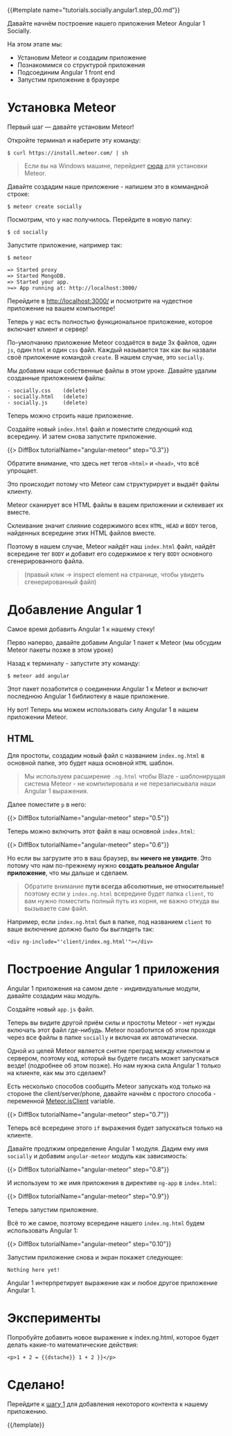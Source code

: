 {{#template name="tutorials.socially.angular1.step_00.md"}}

Давайте начнём построение нашего приложения Meteor Angular 1 Socially.

На этом этапе мы:

- Установим Meteor и создадим приложение
- Познакомимся со структурой приложения
- Подсоединим Angular 1 front end
- Запустим приложение в браузере

# Установка Meteor

Первый шаг — давайте установим Meteor!

Откройте терминал и наберите эту команду:

    $ curl https://install.meteor.com/ | sh

> Если вы на Windows машине, перейдиет [сюда](https://www.meteor.com/install) для установки Meteor.

Давайте создадим наше приложение - напишем это в коммандной строке:

    $ meteor create socially

Посмотрим, что у нас получилось. Перейдите в новую папку:

    $ cd socially

Запустите приложение, например так:

    $ meteor

    => Started proxy
    => Started MongoDB.
    => Started your app.
    >=> App running at: http://localhost:3000/

Перейдите в [http://localhost:3000/](http://localhost:3000/)
и посмотрите на чудестное приложение на вашем компьютере!

Теперь у нас есть полностью функциональное приложение, которое включает клиент и сервер!

По-умолчанию приложение Meteor создаётся в виде 3х файлов, один `js`, один `html` и один `css` файл. Каждый называется так как вы назвали своё приложение командой `create`. В нашем случае, это `socially`.

Мы добавим наши собственные файлы в этом уроке. Давайте удалим созданные приложением файлы:

    - socially.css    (delete)
    - socially.html   (delete)
    - socially.js     (delete)

Теперь можно строить наше приложение.

Создайте новый `index.html` файл и поместите следующий код всередину. И затем снова запустите приложение.

{{> DiffBox tutorialName="angular-meteor" step="0.3"}}

Обратите внимание, что здесь нет тегов `<html>` и `<head>`, что всё упрощает.

Это происходит потому что Meteor сам структурирует и выдаёт файлы клиенту.

Meteor сканирует все HTML файлы в вашем приложении и склеивает их вместе.

Склеивание значит слияние содержимого всех `HTML`, `HEAD` и `BODY` тегов, найденных всередине этих HTML файлов вместе.

Поэтому в нашем случае, Meteor найдёт наш `index.html` файл, найдёт всередине тег `BODY` и добавит его содержимое к тегу `BODY` основного сгенерированного файла.

> (правый клик -> inspect element на странице, чтобы увидеть сгенерированный файл)

# Добавление Angular 1

Самое время добавить Angular 1 к нашему стеку!

Перво наперво, давайте добавим Angular 1 пакет к Meteor (мы обсудим Meteor пакеты позже в этом уроке)



Назад к терминалу - запустите эту команду:

    $ meteor add angular

Этот пакет позаботится о соединении Angular 1 к Meteor и включит последнюю Angular 1 библиотеку в наше приложение.

Ну вот! Теперь мы можем использовать силу Angular 1 в нашем приложении Meteor.

## HTML

Для простоты, создадим новый файл с названием `index.ng.html` в основной папке, это будет наша основной `HTML` шаблон.

> Мы используем расширение `.ng.html` чтобы Blaze - шаблонирущая система Meteor - не компилировала и не перезаписывала наши Angular 1 выражения.

Далее поместите `p` в него:

{{> DiffBox tutorialName="angular-meteor" step="0.5"}}

Теперь можно включить этот файл в наш основной `index.html`:

{{> DiffBox tutorialName="angular-meteor" step="0.6"}}

Но если вы загрузите это в ваш браузер, вы **ничего не увидите**. Это потому что нам по-прежнему нужно **создать реальное Angular приложение**, что мы дальше и сделаем.

> Обратите внимание **пути всегда абсолютные, не относительные!** поэтому если у `index.ng.html` всередине будет папка `client`, то вам нужно поместить полный путь из корня, не важно откуда вы вызываете сам файл. 

Например, если `index.ng.html` был в папке, под названием `client` то ваше включение должно было бы выглядеть так:

    <div ng-include="'client/index.ng.html'"></div>

# Построение Angular 1 приложения

Angular 1 приложения на самом деле - индивидуальные модули, давайте создадим наш модуль.

Создайте новый `app.js` файл.

Теперь вы видите другой приём силы и простоты Meteor - нет нужды включать этот файл где-нибудь. Meteor позаботится об этом проходя через все файлы в папке `socially` и включая их автоматически.

Одной из целей Meteor является снятие преград между клиентом и сервером, поэтому код, который вы будете писать может запускаться везде! (подробнее об этом позже).
Но нам нужна сила Angular 1 только на клиенте, как мы это сделаем?

Есть несколько способов сообщить Meteor запускать код только на стороне the client/server/phone, давайте начнём с простого способа - переменной [Meteor.isClient](http://docs.meteor.com/#/full/meteor_isclient) variable.

{{> DiffBox tutorialName="angular-meteor" step="0.7"}}

Теперь всё всередине этого `if` выражения будет запускаться только на клиенте.

Давайте продлжим определение Angular 1 модуля. Дадим ему имя `socially` и добавим `angular-meteor` модуль как зависимость:

{{> DiffBox tutorialName="angular-meteor" step="0.8"}}

И используем то же имя приложения в директиве `ng-app` в `index.html`:

{{> DiffBox tutorialName="angular-meteor" step="0.9"}}

Теперь запустим приложение.

Всё то же самое, поэтому всередине нашего `index.ng.html` будем использовать Angular 1:

{{> DiffBox tutorialName="angular-meteor" step="0.10"}}

Запустим приложение снова и экран покажет следующее:

    Nothing here yet!

Angular 1 интерпретирует выражение как и любое другое приложение Angular 1.

# Эксперименты
Попробуйте добавить новое выражение к index.ng.html, которое будет делать какие-то математические действия:

    <p>1 + 2 = {{dstache}} 1 + 2 }}</p>

# Сделано!
Перейдите к [шагу 1](/tutorial/step_01) для добавления некоторого контента к нашему приложению.

{{/template}}
